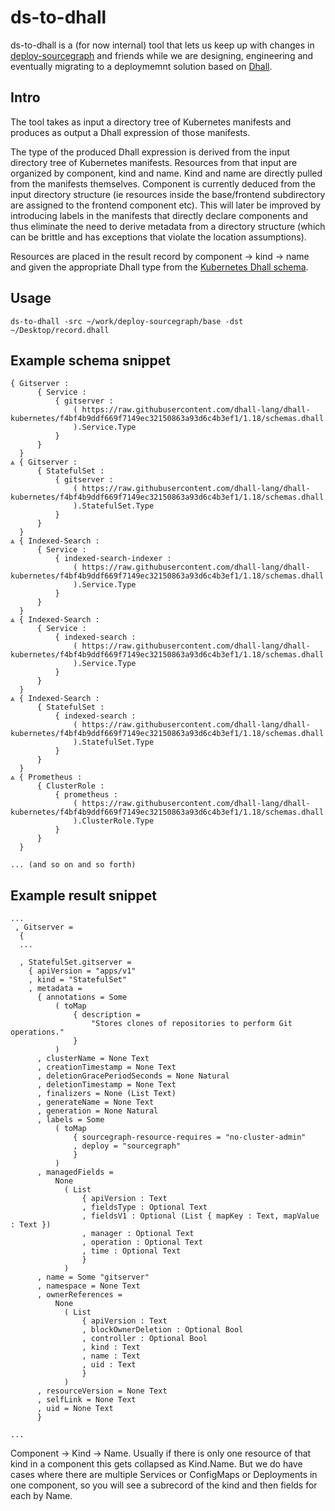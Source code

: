 # ds-to-dhall

ds-to-dhall is a (for now internal) tool that lets us keep up with changes in
[deploy-sourcegraph](https://github.com/sourcegraph/deploy-sourcegraph) and friends while we are designing, engineering
and eventually migrating to a deploymemnt solution based on [Dhall](https://dhall-lang.org/#).

## Intro

The tool takes as input a directory tree of Kubernetes manifests and produces as output a Dhall expression of those
manifests.

The type of the produced Dhall expression is derived from the input directory tree of Kubernetes manifests.
Resources from that input are organized by component, kind and name. Kind and name are directly pulled from the manifests
themselves. Component is currently deduced from the input directory structure (ie resources inside the base/frontend
 subdirectory are assigned to the frontend component etc). This will later be improved by introducing labels in the
 manifests that directly declare components and thus eliminate the need to derive metadata from a directory structure 
 (which can be brittle and has exceptions that violate the location assumptions).
 
 Resources are placed in the result record by component -> kind -> name and given the appropriate Dhall type from the
  [Kubernetes Dhall schema](https://github.com/dhall-lang/dhall-kubernetes/blob/master/1.18/schemas.dhall).

## Usage

```shell script
ds-to-dhall -src ~/work/deploy-sourcegraph/base -dst ~/Desktop/record.dhall
```  

## Example schema snippet

```text
{ Gitserver :
      { Service :
          { gitserver :
              ( https://raw.githubusercontent.com/dhall-lang/dhall-kubernetes/f4bf4b9ddf669f7149ec32150863a93d6c4b3ef1/1.18/schemas.dhall
              ).Service.Type
          }
      }
  }
⩓ { Gitserver :
      { StatefulSet :
          { gitserver :
              ( https://raw.githubusercontent.com/dhall-lang/dhall-kubernetes/f4bf4b9ddf669f7149ec32150863a93d6c4b3ef1/1.18/schemas.dhall
              ).StatefulSet.Type
          }
      }
  }
⩓ { Indexed-Search :
      { Service :
          { indexed-search-indexer :
              ( https://raw.githubusercontent.com/dhall-lang/dhall-kubernetes/f4bf4b9ddf669f7149ec32150863a93d6c4b3ef1/1.18/schemas.dhall
              ).Service.Type
          }
      }
  }
⩓ { Indexed-Search :
      { Service :
          { indexed-search :
              ( https://raw.githubusercontent.com/dhall-lang/dhall-kubernetes/f4bf4b9ddf669f7149ec32150863a93d6c4b3ef1/1.18/schemas.dhall
              ).Service.Type
          }
      }
  }
⩓ { Indexed-Search :
      { StatefulSet :
          { indexed-search :
              ( https://raw.githubusercontent.com/dhall-lang/dhall-kubernetes/f4bf4b9ddf669f7149ec32150863a93d6c4b3ef1/1.18/schemas.dhall
              ).StatefulSet.Type
          }
      }
  }
⩓ { Prometheus :
      { ClusterRole :
          { prometheus :
              ( https://raw.githubusercontent.com/dhall-lang/dhall-kubernetes/f4bf4b9ddf669f7149ec32150863a93d6c4b3ef1/1.18/schemas.dhall
              ).ClusterRole.Type
          }
      }
  }

... (and so on and so forth)
```

## Example result snippet
 
```text
...
 , Gitserver =
  {
  ... 
  
  , StatefulSet.gitserver =
    { apiVersion = "apps/v1"
    , kind = "StatefulSet"
    , metadata =
      { annotations = Some
          ( toMap
              { description =
                  "Stores clones of repositories to perform Git operations."
              }
          )
      , clusterName = None Text
      , creationTimestamp = None Text
      , deletionGracePeriodSeconds = None Natural
      , deletionTimestamp = None Text
      , finalizers = None (List Text)
      , generateName = None Text
      , generation = None Natural
      , labels = Some
          ( toMap
              { sourcegraph-resource-requires = "no-cluster-admin"
              , deploy = "sourcegraph"
              }
          )
      , managedFields =
          None
            ( List
                { apiVersion : Text
                , fieldsType : Optional Text
                , fieldsV1 : Optional (List { mapKey : Text, mapValue : Text })
                , manager : Optional Text
                , operation : Optional Text
                , time : Optional Text
                }
            )
      , name = Some "gitserver"
      , namespace = None Text
      , ownerReferences =
          None
            ( List
                { apiVersion : Text
                , blockOwnerDeletion : Optional Bool
                , controller : Optional Bool
                , kind : Text
                , name : Text
                , uid : Text
                }
            )
      , resourceVersion = None Text
      , selfLink = None Text
      , uid = None Text
      }

...

```

Component -> Kind -> Name. Usually if there is only one resource of that kind in a component this gets collapsed
as Kind.Name. But we do have cases where there are multiple Services or ConfigMaps or Deployments in one component, so
you will see a subrecord of the kind and then fields for each by Name.


